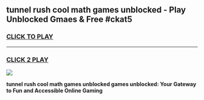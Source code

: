 
## tunnel rush cool math games unblocked - Play Unblocked Gmaes & Free #ckat5
<h3>
<a href="https://news.freeplayer.one?title=tunnel_rush_cool_math_games_unblocked&ref=24F">CLICK TO PLAY</a></h3>
<hr>

<h3>
<a href="https://news.freeplayer.one?title=tunnel_rush_cool_math_games_unblocked&ref=24F">CLICK 2 PLAY</a>
  
</h3>

<a href="https://news.freeplayer.one?title=tunnel_rush_cool_math_games_unblocked&ref=24F/"><img src="https://clearcache.store/games.png"></a>


**tunnel rush cool math games unblocked games unblocked: Your Gateway to Fun and Accessible Online Gaming**
